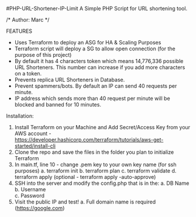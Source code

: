  #PHP-URL-Shortener-IP-Limit
A Simple PHP Script for URL shortening tool. 

/* 
Author: Marc
*/

FEATURES

- Uses Terraform to deploy an ASG for HA & Scaling Purposes
- Terraform script will deploy a SG to allow open connection (for the purpose of this project)
- By default it has 4 characters token which means 14,776,336 possible URL Shorteners. This number can increase if you add more characters on a token.
- Prevents replica URL Shorteners in Database. 
- Prevent spammers/bots. By default an IP can send 40 requests per minute.
- IP address which sends more than 40 request per minute will be blocked and banned for 10 minutes.

Installation:

1. Install Terraform on your Machine and Add Secret/Access Key from your AWS account - https://developer.hashicorp.com/terraform/tutorials/aws-get-started/install-cli
2. Clone the repo and save the files in the folder you plan to initialize Terraform
3. In main.tf, line 10 - change .pem key to your own key name (for ssh purposes)
    a. terraform init
    b. terraform plan
    c. terraform validate
    d. terraform apply (optional - terraform apply -auto-approve)
4. SSH into the server and modify the config.php that is in the:
    a. DB Name
    b. Username  
    c. Password
5. Visit the public IP and test!
    a. Full domain name is required (https://google.com)